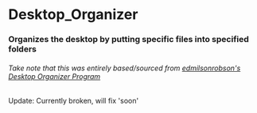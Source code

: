 # Desktop_Organizer
### Organizes the desktop by putting specific files into specified folders

###### Take note that this was entirely based/sourced from [edmilsonrobson's](https://github.com/edmilsonrobson "Github Profile") [Desktop Organizer Program](https://github.com/edmilsonrobson/Desktop-Organizer-in-Python "Desktop Organizer in Python")

Update: Currently broken, will fix 'soon'
